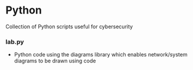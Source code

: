 # Python
Collection of Python scripts useful for cybersecurity

### lab.py
- Python code using the diagrams library which enables network/system diagrams to be drawn using code
